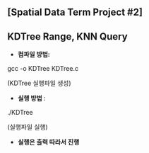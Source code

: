 ## [Spatial Data Term Project #2]
## KDTree Range, KNN Query

* <b> 컴파일 방법: </b>

gcc -o KDTree KDTree.c

(KDTree 실행파일 생성)

* <b> 실행 방법 </b>:

./KDTree

(실행파일 실행)


* <b> 실행은 출력 따라서 진행 </b>